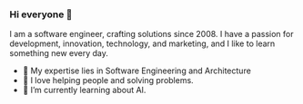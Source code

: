 ### Hi everyone 👋

I am a software engineer, crafting solutions since 2008. I have a passion for development, innovation, technology, and marketing, and I like to learn something new every day.

- 🚀 My expertise lies in Software Engineering and Architecture
- 💜 I love helping people and solving problems.
- 🌱 I’m currently learning about AI.

<!--
**fe-arantes/fe-arantes** is a ✨ _special_ ✨ repository because its `README.md` (this file) appears on your GitHub profile.

Here are some ideas to get you started:

- 🔭 I’m currently working on ...
- 🌱 I’m currently learning ...
- 👯 I’m looking to collaborate on ...
- 🤔 I’m looking for help with ...
- 💬 Ask me about ...
- 📫 How to reach me: ...
- 😄 Pronouns: ...
- ⚡ Fun fact: ...
-->
